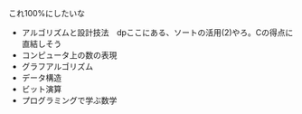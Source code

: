 これ100%にしたいな
- アルゴリズムと設計技法　dpここにある、ソートの活用(2)やろ。Cの得点に直結しそう
- コンピュータ上の数の表現
- グラフアルゴリズム
- データ構造
- ビット演算
- プログラミングで学ぶ数学
